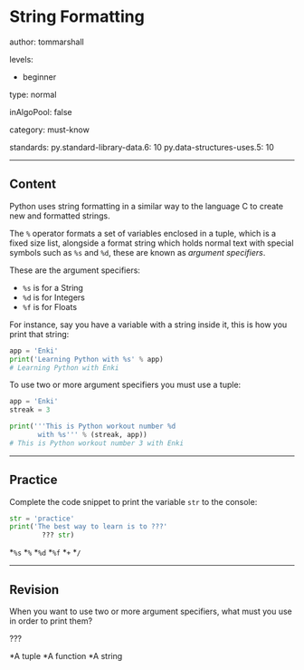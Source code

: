 # String Formatting
author: tommarshall

levels:

  - beginner

type: normal

inAlgoPool: false

category: must-know

standards:
  py.standard-library-data.6: 10
  py.data-structures-uses.5: 10

---
## Content

Python uses string formatting in a similar way to the language C to create new and formatted strings.

The `%` operator formats a set of variables enclosed in a tuple, which is a fixed size list, alongside a format string which holds normal text with special symbols such as `%s` and `%d`, these are known as *argument specifiers*.

These are the argument specifiers:
- `%s` is for a String
- `%d` is for Integers
- `%f` is for Floats

For instance, say you have a variable with a string inside it, this is how you print that string:

```python
app = 'Enki'
print('Learning Python with %s' % app)
# Learning Python with Enki
```

To use two or more argument specifiers you must use a tuple:
```python
app = 'Enki'
streak = 3

print('''This is Python workout number %d
       with %s''' % (streak, app))
# This is Python workout number 3 with Enki
```

---
## Practice

Complete the code snippet to print the variable `str` to the console:
```python
str = 'practice'
print('The best way to learn is to ???'
        ??? str)
```
*`%s`
*`%`
*`%d`
*`%f`
*`+`
*`/`

---
## Revision

When you want to use two or more argument specifiers, what must you use in order to print them?

???

*A tuple
*A function
*A string
